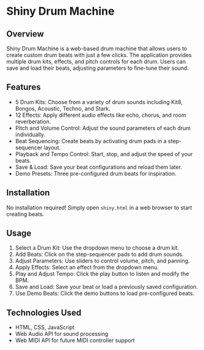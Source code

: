 # Shiny Drum Machine

## Overview
Shiny Drum Machine is a web-based drum machine that allows users to create custom drum beats with just a few clicks. The application provides multiple drum kits, effects, and pitch controls for each drum. Users can save and load their beats, adjusting parameters to fine-tune their sound.

## Features
- 5 Drum Kits: Choose from a variety of drum sounds including Kit8, Bongos, Acoustic, Techno, and Stark.
- 12 Effects: Apply different audio effects like echo, chorus, and room reverberation.
- Pitch and Volume Control: Adjust the sound parameters of each drum individually.
- Beat Sequencing: Create beats by activating drum pads in a step-sequencer layout.
- Playback and Tempo Control: Start, stop, and adjust the speed of your beats.
- Save & Load: Save your beat configurations and reload them later.
- Demo Presets: Three pre-configured drum beats for inspiration.

## Installation
No installation required! Simply open `shiny.html` in a web browser to start creating beats.

## Usage
1. Select a Drum Kit: Use the dropdown menu to choose a drum kit.
2. Add Beats: Click on the step-sequencer pads to add drum sounds.
3. Adjust Parameters: Use sliders to control volume, pitch, and panning.
4. Apply Effects: Select an effect from the dropdown menu.
5. Play and Adjust Tempo: Click the play button to listen and modify the BPM.
6. Save and Load: Save your beat or load a previously saved configuration.
7. Use Demo Beats: Click the demo buttons to load pre-configured beats.

## Technologies Used
- HTML, CSS, JavaScript
- Web Audio API for sound processing
- Web MIDI API for future MIDI controller support
